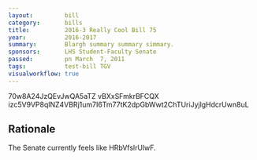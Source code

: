 ```yaml
---
layout:         bill
category:       bills
title:          2016-3 Really Cool Bill 75
year:           2016-2017
summary:        Blargh summary summary simmary.
sponsors:       LHS Student-Faculty Senate
passed:         pn March  7, 2011
tags:           test-bill TGV
visualworkflow: true
---
```



70w8A24JzQEvJwQA5aTZ vBXxSFmkrBFCQX izc5V9VP8qlNZ4VBRj1um7I6Tm77tK2dpGbWwt2ChTUriJyjlgHdcrUwn8uL 




Rationale
---------
The Senate currently feels like HRbVfslrUlwF.
